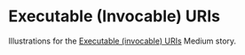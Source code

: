 # Executable (Invocable) URIs

Illustrations for the [Executable (invocable) URIs](https://medium.com/nasdanika/executable-invocable-uris-467fa757c58b) Medium story.